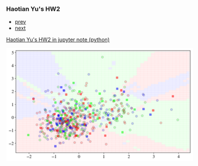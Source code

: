 


### Haotian Yu's HW2


<div class="navbar">
  <div class="navbar-inner">
      <ul class="nav">
          <li><a href="HW1.html">prev</a></li>  
          <li><a href="HW3.html">next</a></li>  
      </ul>
  </div>
</div>

[Haotian Yu's HW2 in jupyter note (python)](https://github.com/HaotianYu123/HaotianYu123.github.io/blob/master/Assignments/HaotianYu_Assignment2.ipynb)


<img src="HW2.png" alt="hw1" title="hw1"/>
